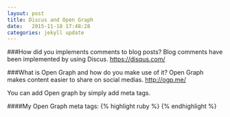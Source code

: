 ```yaml
---
layout: post
title: Discus and Open Graph
date:   2015-11-18 17:48:28
categories: jekyll update
---
```


###How did you implements comments to blog posts?
Blog comments have been implemented by using Discus. <https://disqus.com/>

###What is Open Graph and how do you make use of it?
Open Graph makes content easier to share on social medias. <http://ogp.me/>

You can add Open graph by simply add meta tags.

####My Open Graph meta tags:
{% highlight ruby %}
<meta property="og:title" content="Niclas Boklund" />
<meta property="og:type" content="website" />
<meta property="og:url" content="nibo1994.github.io" />
{% endhighlight %}
